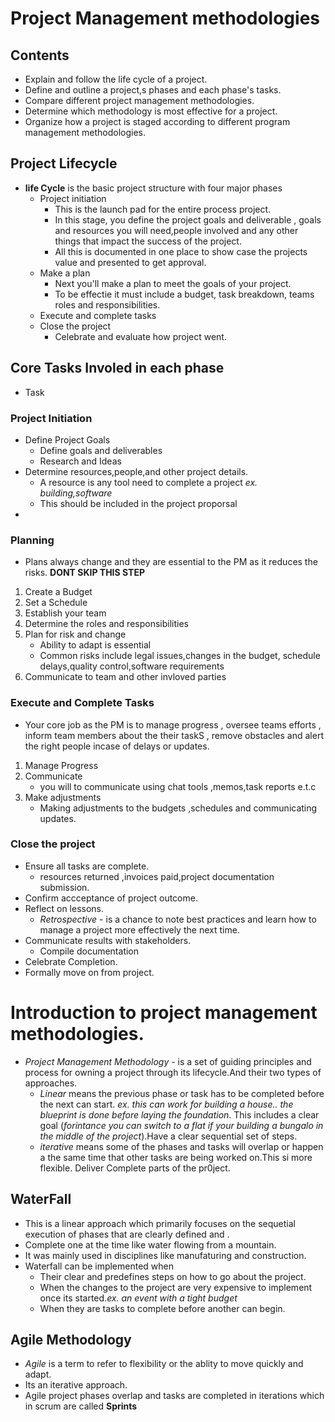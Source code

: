 # Project Management methodologies

## Contents 
- Explain and follow the life cycle of a project.
- Define and outline a project,s phases and each phase's tasks.
- Compare different project management methodologies.
- Determine which methodology is most effective for a project.
- Organize how a project is staged according to different program management methodologies.

## Project Lifecycle
- __life Cycle__ is the basic project structure with four major phases
    - Project initiation
        - This is the launch pad for the entire process project.
        - In this stage, you define the project goals and deliverable , goals and resources you will need,people involved and any other things that impact the success of the project.
        - All this is documented in one place to show case the projects value and presented to get approval.
    - Make a plan
        - Next you'll make a plan to meet the goals of your project. 
        - To be effectie it must include a budget, task breakdown, teams roles and responsibilities.
    - Execute and complete tasks
    - Close the project
        - Celebrate and evaluate how project went.

## Core Tasks Involed in each phase
- Task 
### Project Initiation
- Define Project Goals
    - Define goals and deliverables
    - Research and Ideas
- Determine resources,people,and other project details.
    - A resource is any tool need to complete a project _ex. building,software_
    - This should be included in the project proporsal
-

### Planning
- Plans always change and they are essential to the PM as it reduces the risks. __DONT SKIP THIS STEP__
1. Create a Budget 
2. Set a Schedule
3. Establish your team
4. Determine the roles and responsibilities
5. Plan for risk and change
    - Ability to adapt is essential 
    - Common risks include legal issues,changes in the budget, schedule delays,quality control,software requirements
6. Communicate to team and other invloved parties

### Execute and Complete Tasks
- Your core job as the PM is to manage progress , oversee teams efforts , inform  team members about the their taskS , remove obstacles and alert the right people incase of delays or updates.
1. Manage Progress
2. Communicate
    - you will to communicate using chat tools ,memos,task reports e.t.c
3. Make adjustments
    - Making adjustments to the budgets ,schedules and communicating updates.

### Close the project
- Ensure all tasks are complete.
    - resources returned ,invoices paid,project documentation submission.
- Confirm accceptance of project outcome.
- Reflect on lessons.
    - _Retrospective_ - is a chance to note best practices and learn how to manage a project more effectively the next time.
- Communicate results with stakeholders.
    - Compile documentation 
- Celebrate Completion.
- Formally move on from project.

# Introduction to project  management methodologies.
- _Project Management Methodology_ - is a set of guiding principles and process for owning a project through its lifecycle.And their two types of approaches.
    - _Linear_ means the previous phase or task has to be completed before the next can start. _ex. this can work for building a house.. the blueprint is done before laying the foundation_. This includes a clear goal (_forintance you can switch to a flat if your building a bungalo in the middle of the project_).Have a clear sequential set of steps.
    - _iterative_ means some of the phases and tasks will overlap or happen a the same time that other tasks are being worked on.This si more flexible. Deliver Complete parts of the pr0ject.

## WaterFall
- This is a linear approach which primarily focuses on the sequetial execution of phases that are clearly defined and .
- Complete one at the time like water flowing from a mountain.
- It was mainly used in disciplines like manufaturing and construction.
- Waterfall can be implemented when 
    - Their clear and predefines steps on how to go about the project.
    - When the changes  to the project are very expensive to implement once its started._ex. an event with a tight budget_
    - When they are tasks to complete before another can begin.

## Agile Methodology
- _Agile_ is a term to refer to flexibility or the ablity to move quickly and adapt.
- Its an iterative approach.
- Agile project phases overlap and tasks are completed in iterations which in scrum are called __Sprints__
